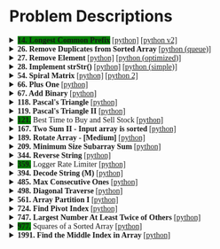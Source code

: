<link rel="stylesheet" href="https://fonts.googleapis.com/css?family=Google Sans">

<style>
   summary {
      font-family: "Google Sans";
   }
   .easy {
      background-color: green;
   }
</style>

# Problem Descriptions

<!-----------------------------------------------------------------------------
-- 14. Longest Common Prefix
------------------------------------------------------------------------------>
<details>
<summary><b class = "easy">14. Longest Common Prefix</b>
   <a href="python/14-longest-common-prefix/solution.py">[python]</a>
   <a href="python/14-longest-common-prefix/solution_v2.py">[python v2]</a>
</summary>
<br />

Write a function to find the longest common prefix string amongst an array of strings.

If there is no common prefix, return an empty string `""`.

**Example 1:**

<pre>**Input:** strs = ["flower","flow","flight"]
**Output:** "fl"
</pre>

**Example 2:**

<pre>**Input:** strs = ["dog","racecar","car"]
**Output:** ""
**Explanation:** There is no common prefix among the input strings.
</pre>

**Constraints:**

*   `1 <= strs.length <= 200`
*   `0 <= strs[i].length <= 200`
*   `strs[i]` consists of only lower-case English letters.

### Solution 1 (word by word)
1. Taking the `strs[0]` (first element) as an initial `prefix`
2. Iterating through all words starting from `strs[1]`
3. Iterating through `prefix` letters and comparing with letters in `strs[1]` (example)
4. If we find the letter that differs, shrinking our `prefix = prefix[:i]`
   and continuing to the next element in `strs`.
5. If after some iteration we find that `prefix` is empty, breaking the outer 
   loop and returning empty string.

### Solution 2 (column by column)
1. Taking the `strs[0]` (first element) as starting string
2. Iterating through all letters in `strs[0]`
3. Iterating through all strings in `strs[1:]` and checking if current letter 
   from `strs[0]` is NOT equal to the same letter in other words or we find 
   shorter word.
   If we haven't found issues, adding to letter to `prefix`.
4. Otherwise, returning `prefix`

</details>

<!-----------------------------------------------------------------------------
-- 26. Remove Duplicates from Sorted Array
------------------------------------------------------------------------------>
<details>
<summary><b>26. Remove Duplicates from Sorted Array</b>
   <a href="problems/python/26-remove-duplicates/solution_queue.py">[python (queue)]</a>
</summary>
<br />

Given an integer array `nums` sorted in **non-decreasing order**, remove the duplicates [**in-place**](https://en.wikipedia.org/wiki/In-place_algorithm) such that each unique element appears only **once**. The **relative order** of the elements should be kept the **same**.

Since it is impossible to change the length of the array in some languages, you must instead have the result be placed in the **first part** of the array `nums`. More formally, if there are `k` elements after removing the duplicates, then the first `k` elements of `nums` should hold the final result. It does not matter what you leave beyond the first `k` elements.

Return `k` _after placing the final result in the first_ `k` _slots of_ `nums`.

Do **not** allocate extra space for another array. You must do this by **modifying the input array [in-place](https://en.wikipedia.org/wiki/In-place_algorithm)** with O(1) extra memory.

**Custom Judge:**

The judge will test your solution with the following code:

```java
int[] nums = [...]; // Input array
int[] expectedNums = [...]; // The expected answer with correct length

int k = removeDuplicates(nums); // Calls your implementation

assert k == expectedNums.length;
for (int i = 0; i < k; i++) {
    assert nums[i] == expectedNums[i];
}
```

If all assertions pass, then your solution will be **accepted**.

**Example 1:**

<pre>**Input:** nums = [1,1,2]
**Output:** 2, nums = [1,2,_]
**Explanation:** Your function should return k = 2, with the first two elements of nums being 1 and 2 respectively.
It does not matter what you leave beyond the returned k (hence they are underscores).
</pre>

**Example 2:**

<pre>**Input:** nums = [0,0,1,1,1,2,2,3,3,4]
**Output:** 5, nums = [0,1,2,3,4,_,_,_,_,_]
**Explanation:** Your function should return k = 5, with the first five elements of nums being 0, 1, 2, 3, and 4 respectively.
It does not matter what you leave beyond the returned k (hence they are underscores).
</pre>

**Constraints:**

*   `0 <= nums.length <= 3 * 10<sup>4</sup>`
*   `-100 <= nums[i] <= 100`
*   `nums` is sorted in **non-decreasing** order.

### Solution 1 (queue)
1. Iterating through elements and registering **last unique number**.
2. If `num[i] == last_unique_num` then we need to replace element value with 
   "gap" ("_") and add the index of gap to queue.
3. Otherwise, if `num[i] != last_unique_num`, updating `last_unique_num` and 
   moving to the place where is a gap (if there are gaps). And adding current 
   index to the queue.
   ```python
   if gaps:
      gap_idx = gaps.popleft()
      nums[gap_idx], nums[i] = nums[i], nums[gap_idx]
      gaps.append(i)
   ```
   In parallel, incrementing the `unique_numbers` counter.
4. Returning `unique_numbers` counter.

### Solution 2 (list)
1. Iterating through elements and registering **last unique number idx**.
2. If `nums[i] != nums[last_num_idx]`, then incrementing `last_num_idx` and 
   assigning the current number to the new `last_num_idx` (the next position).
3. Returning `last_num_idx + 1`

Note: It doesn't matter what goes after the list of unique numbers. The main 
point to have first `n` elements be filled with requested unique numbers.

</details>

<!-----------------------------------------------------------------------------
-- 27. Remove Element
------------------------------------------------------------------------------>
<details>
<summary><b>27. Remove Element</b>
   <a href="python/27-remove-element/solution_list.py">[python]</a>
   <a href="python/27-remove-element/solution_list_2.py">[python (optimized)]</a>
</summary>
<br />

Given an integer array `nums` and an integer `val`, remove all occurrences of `val` in `nums` [**in-place**](https://en.wikipedia.org/wiki/In-place_algorithm). The relative order of the elements may be changed.

Since it is impossible to change the length of the array in some languages, you must instead have the result be placed in the **first part** of the array `nums`. More formally, if there are `k` elements after removing the duplicates, then the first `k` elements of `nums` should hold the final result. It does not matter what you leave beyond the first `k` elements.

Return `k` _after placing the final result in the first_ `k` _slots of_ `nums`.

Do **not** allocate extra space for another array. You must do this by **modifying the input array [in-place](https://en.wikipedia.org/wiki/In-place_algorithm)** with O(1) extra memory.

**Custom Judge:**

The judge will test your solution with the following code:

```java
int[] nums = [...]; // Input array
int val = ...; // Value to remove
int[] expectedNums = [...]; // The expected answer with correct length.
                            // It is sorted with no values equaling val.

int k = removeElement(nums, val); // Calls your implementation

assert k == expectedNums.length;
sort(nums, 0, k); // Sort the first k elements of nums
for (int i = 0; i < actualLength; i++) {
    assert nums[i] == expectedNums[i];
}
```

If all assertions pass, then your solution will be **accepted**.

**Example 1:**

<pre>**Input:** nums = [3,2,2,3], val = 3
**Output:** 2, nums = [2,2,_,_]
**Explanation:** Your function should return k = 2, with the first two elements of nums being 2.
It does not matter what you leave beyond the returned k (hence they are underscores).
</pre>

**Example 2:**

<pre>**Input:** nums = [0,1,2,2,3,0,4,2], val = 2
**Output:** 5, nums = [0,1,4,0,3,_,_,_]
**Explanation:** Your function should return k = 5, with the first five elements of nums containing 0, 0, 1, 3, and 4.
Note that the five elements can be returned in any order.
It does not matter what you leave beyond the returned k (hence they are underscores).
</pre>

**Constraints:**

*   `0 <= nums.length <= 100`
*   `0 <= nums[i] <= 50`
*   `0 <= val <= 100`

### [Solution 1 (moving correct nums)](python/27-remove-element/solution_list.py)
1. Setting up pointer to the last correct number.
2. Iterating through the elements in `nums`.
3. If we find correct number, assigning and incrementing the value of 
   `last_correct_number`:
   ```python
   nums[last_correct_number] = nums[i]
   last_correct_number += 1
   ```
4. Returning `last_correct_number`.

### [Solution 2 (moving invalid nums)](python/27-remove-element/solution_list_2.py)
This algorithm might be more efficient if invalid number is rare.

1. Setting up forward and back pointers:
   ```python
   forward = 0
   back = len(nums)
   ```
2. Iterating through the elements while `forward < back`.
3. If we find invalid number, we're assigning `nums[forward] = nums[back - 1]`
   and decrementing `back` pointer.
4. Otherwise, incrementing `forward` pointer.
5. Returning `back` pointer.

</details>

<!-----------------------------------------------------------------------------
-- 28. Implement strStr()
------------------------------------------------------------------------------>
<details>
<summary><b>28. Implement strStr()</b>
   <a href="python/28-implement-strstr/solution.py">[python]</a>
   <a href="python/28-implement-strstr/solution_simple.py">[python (simple)]</a>
</summary>
<br />

Implement [strStr()](http://www.cplusplus.com/reference/cstring/strstr/).

Return the index of the first occurrence of needle in haystack, or `-1` if `needle` is not part of `haystack`.

**Clarification:**

What should we return when `needle` is an empty string? This is a great question to ask during an interview.

For the purpose of this problem, we will return 0 when `needle` is an empty string. This is consistent to C's [strstr()](http://www.cplusplus.com/reference/cstring/strstr/) and Java's [indexOf()](https://docs.oracle.com/javase/7/docs/api/java/lang/String.html#indexOf(java.lang.String)).

**Example 1:**

<pre>**Input:** haystack = "hello", needle = "ll"
**Output:** 2
</pre>

**Example 2:**

<pre>**Input:** haystack = "aaaaa", needle = "bba"
**Output:** -1
</pre>

**Example 3:**

<pre>**Input:** haystack = "", needle = ""
**Output:** 0
</pre>

**Constraints:**

*   `0 <= haystack.length, needle.length <= 5 * 10<sup>4</sup>`
*   `haystack` and `needle` consist of only lower-case English characters.

**Note:** In general this problem should be solved by using the 
[Boyer–Moore–Horspool algorithm](https://en.wikipedia.org/wiki/Boyer%E2%80%93Moore%E2%80%93Horspool_algorithm).

### Solution 1 (custom algorithm)
1. Returning `0` if `needle` is empty.
2. Iterating through `haystack`.
3. For each symbol in `haystack` we're looping through `needle`.
4. If `needle` loop finished successfully (using additional flag `search_broken`
   ), returning index of `haystack` symbol.
5. Otherwise, if we find that relative `haystack` symbol differs from `needle` 
   symbol, then:
    - if before that moment we had only the same repeating symbols, then we 
      don't need to loop throught the whole `needle` again. It will be enough 
      just to restart search from current `needle index`.
    - if before that moment we had different symbols in `haystack`, then we need 
      to start the search in `needle` from the beginning (`0`).
6. Returning `-1` if haven't found anything.

### Solution 2 (simple reusing of built-in function)
```python
return haystack.find(needle) if needle else 0
```

</details>

<!-----------------------------------------------------------------------------
-- 54. Spiral Matrix
------------------------------------------------------------------------------>
<details>
<summary><b>54. Spiral Matrix</b>
<a href="python/54-spiral-matrix/main.py">[python]</a>
<a href="python/54-spiral-matrix/main_v2_visited.py">[python 2]</a>
</summary>
<br />

Given an `m x n` `matrix`, return _all elements of the_ `matrix` _in spiral order_.

**Example 1:**

![](https://assets.leetcode.com/uploads/2020/11/13/spiral1.jpg)

<pre>**Input:** matrix = [[1,2,3],[4,5,6],[7,8,9]]
**Output:** [1,2,3,6,9,8,7,4,5]
</pre>

**Example 2:**

![](https://assets.leetcode.com/uploads/2020/11/13/spiral.jpg)

<pre>**Input:** matrix = [[1,2,3,4],[5,6,7,8],[9,10,11,12]]
**Output:** [1,2,3,4,8,12,11,10,9,5,6,7]
</pre>

**Constraints:**

*   `m == matrix.length`
*   `n == matrix[i].length`
*   `1 <= m, n <= 10`
*   `-100 <= matrix[i][j] <= 100`

### Solution 1
1. Starting from the (0,0) and going further until we reach the limit of steps 
   for row/column.
2. If we reached the limit of steps, it means that we went through all elementsd on the side and we need to turn vector clockwise.
   ```python
   x, y = y, -x
   ```
3. On each second side (side num 2, 4, ...) we decrease the side steps counter.
4. Proceeding until we looped through all elements.

### Solution 2 (recording visited)
1. Starting from the (0,0) and going further until we reach the edge of row/column or new element was already visited.
2. If so, it means that we went through all elements on the side and we need to turn vector clockwise.
   ```python
   x, y = y, -x
   ```
3. Otherwise: `x, y = xnew, ynew`
4. Proceeding until we looped through all elements.
</details>

<!-----------------------------------------------------------------------------
-- 66. Plus One
------------------------------------------------------------------------------>
<details>
<summary><b>66. Plus One</b>
<a href="python/66-plus-one/main.py">[python]</a>
</summary>
<br />

You are given a **large integer** represented as an integer array `digits`, where each `digits[i]` is the `i<sup>th</sup>` digit of the integer. The digits are ordered from most significant to least significant in left-to-right order. The large integer does not contain any leading `0`'s.

Increment the large integer by one and return _the resulting array of digits_.

**Example 1:**

<pre>**Input:** digits = [1,2,3]
**Output:** [1,2,4]
**Explanation:** The array represents the integer 123.
Incrementing by one gives 123 + 1 = 124.
Thus, the result should be [1,2,4].
</pre>

**Example 2:**

<pre>**Input:** digits = [4,3,2,1]
**Output:** [4,3,2,2]
**Explanation:** The array represents the integer 4321.
Incrementing by one gives 4321 + 1 = 4322.
Thus, the result should be [4,3,2,2].
</pre>

**Example 3:**

<pre>**Input:** digits = [0]
**Output:** [1]
**Explanation:** The array represents the integer 0.
Incrementing by one gives 0 + 1 = 1.
Thus, the result should be [1].
</pre>

**Example 4:**

<pre>**Input:** digits = [9]
**Output:** [1,0]
**Explanation:** The array represents the integer 9.
Incrementing by one gives 9 + 1 = 10.
Thus, the result should be [1,0].
</pre>

**Constraints:**

*   `1 <= digits.length <= 100`
*   `0 <= digits[i] <= 9`
*   `digits` does not contain any leading `0`'s.

### Solution
1. Loop throught the digits in reverse order
2. If `digits[idx] == 9` then `digits[idx] = 0`
3. Else `digits[idx] += 1` and `return digits`
4. If you went throug sll elements, it means that the the most significant 
   element was 9, lso we need to add "1" at the beginning of an array:
   `[1] + digits`

</details>

<!-----------------------------------------------------------------------------
-- 67. Add Binary
------------------------------------------------------------------------------>
<details>
<summary>
   <b>67. Add Binary</b>
   <a href="python/67-add-binary/main.py">[python]</a>
</summary>
<br />

Given two binary strings `a` and `b`, return _their sum as a binary string_.

**Example 1:**

<pre>**Input:** a = "11", b = "1"
**Output:** "100"
</pre>

**Example 2:**

<pre>**Input:** a = "1010", b = "1011"
**Output:** "10101"
</pre>

**Constraints:**

*   `1 <= a.length, b.length <= 10<sup>4</sup>`
*   `a` and `b` consist only of `'0'` or `'1'` characters.
*   Each string does not contain leading zeros except for the zero itself.

### Solution 1 (array manipulation)
1. Add missing `0s` if the lengths of strings are different.
2. Loop through each element (from any of strings as they have the same length)
3. Find int sum of: `a[i] + b[i] + carry`. Where `carry` is carry bit from previous iteration.
4. Final bit value would be `sum % 2`, carry value would be `sum // 2`
5. Add final bit to result array
6. After loop is finished and `carry == 1`, add one more bit to result array.
7. Reverse array and print all elements.

### Solution 2 (int sum)
1. Convert `a` and `b` to int from binary string.
2. Find int sum: `a + b`
3. Print result as binary: 
   ```python
   return f'{result:b}'
   ```

### Solution 3 (bit manipulation)
1. Convert `a` and `b` to int from binary string.
2. Iterate while `carry > 0` 
3. Each time perform [binary addition](https://www.geeksforgeeks.org/add-two-numbers-without-using-arithmetic-operators/).
4. Print result as binary: 
   ```python
   return f'{result:b}'
   ```
</details>

<!-----------------------------------------------------------------------------
-- 118. Pascal's Triangle
------------------------------------------------------------------------------>
<details>
<summary><b>118. Pascal's Triangle</b>
<a href="python/118-pascals-triangle/main.py">[python]</a>
</summary>
<br />

Given an integer `numRows`, return the first numRows of **Pascal's triangle**.

In **Pascal's triangle**, each number is the sum of the two numbers directly above it as shown:

![](https://upload.wikimedia.org/wikipedia/commons/0/0d/PascalTriangleAnimated2.gif)

**Example 1:**

<pre>**Input:** numRows = 5
**Output:** [[1],[1,1],[1,2,1],[1,3,3,1],[1,4,6,4,1]]
</pre>

**Example 2:**

<pre>**Input:** numRows = 1
**Output:** [[1]]
</pre>

**Constraints:**

*   `1 <= numRows <= 30`

### Solution
1. Create empty result list
2. Loop each row and element
3. First and last elements are `1`
4. Middle elements are sum of elements on previous row:
   ```python
   list[row][idx] = list[row - 1][idx - 1] + list[row - 1][idx]
   ```

</details>

<!-----------------------------------------------------------------------------
-- 119. Pascal's Triangle
------------------------------------------------------------------------------>
<details>
<summary><b>119. Pascal's Triangle II</b>
<a href="python/119-pascals-triangle-ii/main.py">[python]</a>
</summary>
<br />

[Leetcode Link](https://leetcode.com/problems/pascals-triangle-ii/)

Given an integer `rowIndex`, return the `rowIndex<sup>th</sup>` (**0-indexed**) row of the **Pascal's triangle**.

In **Pascal's triangle**, each number is the sum of the two numbers directly above it as shown:

![](https://upload.wikimedia.org/wikipedia/commons/0/0d/PascalTriangleAnimated2.gif)

**Example 1:**

<pre>**Input:** rowIndex = 3
**Output:** [1,3,3,1]
</pre>

**Example 2:**

<pre>**Input:** rowIndex = 0
**Output:** [1]
</pre>

**Example 3:**

<pre>**Input:** rowIndex = 1
**Output:** [1,1]
</pre>

**Constraints:**

*   `0 <= rowIndex <= 33`

**Follow up:** Could you optimize your algorithm to use only `O(rowIndex)` extra space?

### Solution 1 (Brute Force).
1. Generating all rows up to the row we are looking for.
2. Returning the last row.

### Solution 2 (Math)
There is a formula that can be used to calculate any element in the Pascal's 
triangle (except first and last, they are `1`).

```
n! / (k! * (n - k)!)
```

If to take this formula into consideration, we can find the coefficient of 
dependency between previous and current element. This can simplify the formula 
and avoid calculations of factorials.

```
n! / (k! * (n - k)!)
--- divide to ----------------------  => (n - k + 1) / k
n! / ((k-1)! * (n - (k-1))!)
```

Using this formula we can derive the current n-row value (k) using the previous 
value (k-1).

```
n(k) = n(k-1) * ((n - k + 1) / k)
```

Or something like that, where `i`
is the index of element in row, and `rowIndex` indicates row:

```python
result[i-1] * (rowIndex - i + 1) // i
```

</details>

<!-----------------------------------------------------------------------------
-- 121. Best Time to Buy and Sell Stock
------------------------------------------------------------------------------>
<details>
<summary><b class = "easy">121.</b> Best Time to Buy and Sell Stock</b>
   <a href="python/121-best-time-to-buy-and-sell-stock/solution.py">[python]</a>
</summary>
<br />

[LeetCode Link](https://leetcode.com/problems/best-time-to-buy-and-sell-stock/)

You are given an array `prices` where `prices[i]` is the price of a given stock on the `i<sup>th</sup>` day.

You want to maximize your profit by choosing a **single day** to buy one stock and choosing a **different day in the future** to sell that stock.

Return _the maximum profit you can achieve from this transaction_. If you cannot achieve any profit, return `0`.

**Example 1:**

<pre>**Input:** prices = [7,1,5,3,6,4]
**Output:** 5
**Explanation:** Buy on day 2 (price = 1) and sell on day 5 (price = 6), profit = 6-1 = 5.
Note that buying on day 2 and selling on day 1 is not allowed because you must buy before you sell.
</pre>

**Example 2:**

<pre>**Input:** prices = [7,6,4,3,1]
**Output:** 0
**Explanation:** In this case, no transactions are done and the max profit = 0.
</pre>

**Constraints:**

*   `1 <= prices.length <= 10<sup>5</sup>`
*   `0 <= prices[i] <= 10<sup>4</sup>`

### Solution [[python](python/121-best-time-to-buy-and-sell-stock/solution.py)]
1. Create pointers for `min_price` and `profit`. Assigning first element to `min_price`.
2. Loop through each element
   1. If the `price` of current element is lower than `min_price` - updating `min_price`.
   2. If difference between current `price` and `min_price` is more than previously registered `profit` - updating `profit`.
3. Returning `profit`.

</details>

<!-----------------------------------------------------------------------------
-- 167. Two Sum II - Input array is sorted
------------------------------------------------------------------------------>
<details>
<summary><b>167. Two Sum II - Input array is sorted</b>
<a href="python/167-two-sum-ii-input-array-is-sorted/solution.py">[python]</a>
</summary>
<br />

Given a **1-indexed** array of integers `numbers` that is already **_sorted in non-decreasing order_**, find two numbers such that they add up to a specific `target` number. Let these two numbers be `numbers[index<sub>1</sub>]` and `numbers[index<sub>2</sub>]` where `1 <= index<sub>1</sub> < index<sub>2</sub> <= numbers.length`.

Return _the indices of the two numbers,_ `index<sub>1</sub>` _and_ `index<sub>2</sub>`_, **added by one** as an integer array_ `[index<sub>1</sub>, index<sub>2</sub>]` _of length 2._

The tests are generated such that there is **exactly one solution**. You **may not** use the same element twice.

**Example 1:**

<pre>**Input:** numbers = [<u>2</u>,<u>7</u>,11,15], target = 9
**Output:** [1,2]
**Explanation:** The sum of 2 and 7 is 9\. Therefore, index<sub>1</sub> = 1, index<sub>2</sub> = 2\. We return [1, 2].
</pre>

**Example 2:**

<pre>**Input:** numbers = [<u>2</u>,3,<u>4</u>], target = 6
**Output:** [1,3]
**Explanation:** The sum of 2 and 4 is 6\. Therefore index<sub>1</sub> = 1, index<sub>2</sub> = 3\. We return [1, 3].
</pre>

**Example 3:**

<pre>**Input:** numbers = [<u>-1</u>,<u>0</u>], target = -1
**Output:** [1,2]
**Explanation:** The sum of -1 and 0 is -1\. Therefore index<sub>1</sub> = 1, index<sub>2</sub> = 2\. We return [1, 2].
</pre>

**Constraints:**

*   `2 <= numbers.length <= 3 * 10<sup>4</sup>`
*   `-1000 <= numbers[i] <= 1000`
*   `numbers` is sorted in **non-decreasing order**.
*   `-1000 <= target <= 1000`
*   The tests are generated such that there is **exactly one solution**.

### Solution (two pointers)
1. Creating two pointers: one refers to the beginning of list, other one to the 
   end: `i = 0`, `j = len(numbers) - 1`
2. Loop through each element
3. If sum of `numbers[i]` and `numbers[j]` equals to target, then returning 
   indexes (with +1).
4. If more than `target`, moving right side to the left: `j -= 1`
5. Otherwise, moving left side to the right: 'i += 1' until we find the answer.

### Solution (binary search)
1. Creating two pointers: one refers to the beginning of list, other one to the 
   end: `i = 0`, `j = len(numbers) - 1`

</details>

<!-----------------------------------------------------------------------------
-- 189. Rotate Array
------------------------------------------------------------------------------>
<details>
<summary><b>189. Rotate Array - [Medium]</b>
   <a href="python/189-rotate-array/solution_move.py">[python]</a>
</summary>
<br />

[Leetcode Link](https://leetcode.com/problems/rotate-array/)

Given an array, rotate the array to the right by `k` steps, where `k` is non-negative.

**Example 1:**

<pre>**Input:** nums = [1,2,3,4,5,6,7], k = 3
**Output:** [5,6,7,1,2,3,4]
**Explanation:**
rotate 1 steps to the right: [7,1,2,3,4,5,6]
rotate 2 steps to the right: [6,7,1,2,3,4,5]
rotate 3 steps to the right: [5,6,7,1,2,3,4]
</pre>

**Example 2:**

<pre>**Input:** nums = [-1,-100,3,99], k = 2
**Output:** [3,99,-1,-100]
**Explanation:** 
rotate 1 steps to the right: [99,-1,-100,3]
rotate 2 steps to the right: [3,99,-1,-100]
</pre>

**Constraints:**

*   `1 <= nums.length <= 10<sup>5</sup>`
*   `-2<sup>31</sup> <= nums[i] <= 2<sup>31</sup> - 1`
*   `0 <= k <= 10<sup>5</sup>`

**Follow up:**

*   Try to come up with as many solutions as you can. There are at least **three** different ways to solve this problem.
*   Could you do it in-place with `O(1)` extra space?

### Solution (moving to positions) [[python](python/189-rotate-array/solution_move.py)]
Idea is to move each element one by one into their new positions right away. For 
doing it we need to use one of the cells as a placeholder for the data.

1. Creating following variables:
    - `anchor`: index of the cell that we use as a placeholder for swapped data
    - `content`: index of the cell that we swap with `anchor`
2. Iterating through elements. Overall we need `n - 1` swaps.
3. Calculating new `content` index that we want to swap with `anchor`:
   ```python
   content = (content + k + len(nums)) % len(nums)
   ```
4. If `anchor != content` then we need to swap `content` and `anchor` data.
5. Otherwise, we need to increment `anchor` and assign `content` to the anchor.
   
</details>

<!-----------------------------------------------------------------------------
-- 209. Minimum Size Subarray Sum
------------------------------------------------------------------------------>
<details>
<summary><b>209. Minimum Size Subarray Sum</b>
   <a href="python/209-minimum-size-subarray-sum/solution.py">[python]</a>
</summary>
<br />

Given an array of positive integers `nums` and a positive integer `target`, return the minimal length of a **contiguous subarray** `[nums<sub>l</sub>, nums<sub>l+1</sub>, ..., nums<sub>r-1</sub>, nums<sub>r</sub>]` of which the sum is greater than or equal to `target`. If there is no such subarray, return `0` instead.

**Example 1:**

<pre>**Input:** target = 7, nums = [2,3,1,2,4,3]
**Output:** 2
**Explanation:** The subarray [4,3] has the minimal length under the problem constraint.
</pre>

**Example 2:**

<pre>**Input:** target = 4, nums = [1,4,4]
**Output:** 1
</pre>

**Example 3:**

<pre>**Input:** target = 11, nums = [1,1,1,1,1,1,1,1]
**Output:** 0
</pre>

**Constraints:**

*   `1 <= target <= 10<sup>9</sup>`
*   `1 <= nums.length <= 10<sup>5</sup>`
*   `1 <= nums[i] <= 10<sup>5</sup>`

**Follow up:** If you have figured out the `O(n)` solution, try coding another solution of which the time complexity is `O(n log(n))`.

### [Solution (two pointers)](python/209-minimum-size-subarray-sum/solution.py)
Idea is to create two pointers that will track the beginning and the end of the 
window for which we calculate the sum of elements. If `sum < target` it means 
that we need to increase window (expand `end`). Otherwise, if we reached the 
target, we need to log the current window length, compare with current min 
window length, and shrink the window (move `start` to the left.)

Iterating till the moment when we reach the end: `end == len(nums)`.

</details>

<!-----------------------------------------------------------------------------
-- 344. Reverse String
------------------------------------------------------------------------------>
<details>
<summary><b>344. Reverse String</b>
   <a href="python/344-reverse-string/solution.py">[python]</a>
</summary>
<br />

Write a function that reverses a string. The input string is given as an array of characters `s`.
You must do this by modifying the input array [in-place](https://en.wikipedia.org/wiki/In-place_algorithm) with `O(1)` extra memory.

**Example 1:**

<pre>**Input:** s = ["h","e","l","l","o"]
**Output:** ["o","l","l","e","h"]
</pre>

**Example 2:**

<pre>**Input:** s = ["H","a","n","n","a","h"]
**Output:** ["h","a","n","n","a","H"]
</pre>

**Constraints:**

*   `1 <= s.length <= 10<sup>5</sup>`
*   `s[i]` is a [printable ascii character](https://en.wikipedia.org/wiki/ASCII#Printable_characters).

### Solution
1. Creating two pointers (`i = 0`, `j = len(s) - 1`) that guide us to the 
   beginning and to the end of the array.
2. Iterating while `i < j` (they will meet in the middle).
3. Swappoing the values:
   ```python
   s[i], s[j] = s[j], s[i]
   ```

</details>

<!-----------------------------------------------------------------------------
-- 359. Logger Rate Limiter
------------------------------------------------------------------------------>
<details>
<summary><b class = "easy">359.</b> Logger Rate Limiter</b>
   <a href="python/359-logger-rate-limiter/solution_dict.py">[python]</a>
</summary>
<br />

[LeetCode Link](https://leetcode.com/problems/logger-rate-limiter/)

Design a logger system that receives a stream of messages along with their timestamps. Each **unique** message should only be printed **at most every 10 seconds** (i.e. a message printed at timestamp `t` will prevent other identical messages from being printed until timestamp `t + 10`).

All messages will come in chronological order. Several messages may arrive at the same timestamp.

Implement the `Logger` class:

*   `Logger()` Initializes the `logger` object.
*   `bool shouldPrintMessage(int timestamp, string message)` Returns `true` if the `message` should be printed in the given `timestamp`, otherwise returns `false`.

**Example 1:**

```java
**Input**
["Logger", "shouldPrintMessage", "shouldPrintMessage", "shouldPrintMessage", "shouldPrintMessage", "shouldPrintMessage", "shouldPrintMessage"]
[[], [1, "foo"], [2, "bar"], [3, "foo"], [8, "bar"], [10, "foo"], [11, "foo"]]
**Output**
[null, true, true, false, false, false, true]

**Explanation**
Logger logger = new Logger();
logger.shouldPrintMessage(1, "foo");  // return true, next allowed timestamp for "foo" is 1 + 10 = 11
logger.shouldPrintMessage(2, "bar");  // return true, next allowed timestamp for "bar" is 2 + 10 = 12
logger.shouldPrintMessage(3, "foo");  // 3 < 11, return false
logger.shouldPrintMessage(8, "bar");  // 8 < 12, return false
logger.shouldPrintMessage(10, "foo"); // 10 < 11, return false
logger.shouldPrintMessage(11, "foo"); // 11 >= 11, return true, next allowed timestamp for "foo" is 11 + 10 = 21
```

**Constraints:**

*   `0 <= timestamp <= 10<sup>9</sup>`
*   Every `timestamp` will be passed in non-decreasing order (chronological order).
*   `1 <= message.length <= 30`
*   At most `10<sup>4</sup>` calls will be made to `shouldPrintMessage`.

### Solution (Queue + Set) [[python](python/359-logger-rate-limiter/solution_queue_set.py)]
1. Creating class attributes:
    - `messages` (Set) for logging unique messages.
    - `queue` (Queue) for logging message queue in chronological order. The last 
      element of `queue` will contain the "oldest" message.
2. Removing old messages from `messages` and `queue` by taking the last message 
   timestamp until we find the message with age that is less than threshold.
3. If input `message` exists in `messages`, returning `False`.
4. Adding `message` and `timestamp` to `queue` and `messages`.
5. Returning `True`
   
### Solution (Dict) [[python](python/359-logger-rate-limiter/solution_dict.py)]
1. Creating class attributes:
    - `messages` (Dict) for logging unique messages and tyhe latest timestamp.
2. If `message` is in `messages` and entry is not too old, then returning `False`.
3. Otherwise, 
   1. Adding `messages[message] = timestamp`
   2. Returning `True`

</details>

<!-----------------------------------------------------------------------------
-- 394. Decode String
------------------------------------------------------------------------------>
<details>
<summary><b>394. Decode String (M)</b>
   <a href="python/394-decode-string/solution_recursive.py">[python]</a>
</summary>
<br />

[LeetCode Link](https://leetcode.com/problems/decode-string/)

Given an encoded string, return its decoded string.

The encoding rule is: `k[encoded_string]`, where the `encoded_string` inside the square brackets is being repeated exactly `k` times. Note that `k` is guaranteed to be a positive integer.

You may assume that the input string is always valid; there are no extra white spaces, square brackets are well-formed, etc.

Furthermore, you may assume that the original data does not contain any digits and that digits are only for those repeat numbers, `k`. For example, there will not be input like `3a` or `2[4]`.

**Example 1:**

<pre>**Input:** s = "3[a]2[bc]"
**Output:** "aaabcbc"
</pre>

**Example 2:**

<pre>**Input:** s = "3[a2[c]]"
**Output:** "accaccacc"
</pre>

**Example 3:**

<pre>**Input:** s = "2[abc]3[cd]ef"
**Output:** "abcabccdcdcdef"
</pre>

**Constraints:**

*   `1 <= s.length <= 30`
*   `s` consists of lowercase English letters, digits, and square brackets `'[]'`.
*   `s` is guaranteed to be **a valid** input.
*   All the integers in `s` are in the range `[1, 300]`.

### [Solution (recursive)](python/394-decode-string/solution_recursive.py)
We will have main function `decodeString(self, s: str) -> str` and recursive 
`_parseExpression(s: str, cursor: int) -> Tuple`. The former will call the 
latter to initiate recursive processing from the beginning.

```python
  def decodeString(self, s: str) -> str:
    return _parseExpression(s, 0)[0]
```

1. Iterating through the input string `s` in scope of `_parseExpression`:
   0. Initializing the list of substrings `characters`.
   1. If symbol is digit, then building the number of repetiotions by adding to 
      the `s[i]` into the `repeat_digits` or by calculating `repeat` number 
      right away as: 
      ```python
      repeat = repeat * 10 + int(s[i])
      ```
   2. If `s[i] == '['`, it means we're entering the inner substring, ao we need 
      to repeat the inner substring `repeat` times. To identify inner substring, 
      we need to call recursive function `_parseExpression` with index `i + 1`.
      After it, appending the result to `characters`.
   3. If `s[i] == ']'`, it means that we already had processed the inner string, 
      so we need just combine all of the sunstrings.
   4. Else (if we found just string character), we're adding it to our 
      `characters` list.
2. Returning `(''.join(characters), i+1)`.
   
</details>

<!-----------------------------------------------------------------------------
-- 485. Max Consecutive Ones
------------------------------------------------------------------------------>
<details>
<summary><b>485. Max Consecutive Ones</b>
   <a href="python/485-max-consecutive-ones/solution.py">[python]</a>
</summary>
<br />

Given a binary array `nums`, return _the maximum number of consecutive_ `1`_'s in the array_.

**Example 1:**

<pre>**Input:** nums = [1,1,0,1,1,1]
**Output:** 3
**Explanation:** The first two digits or the last three digits are consecutive 1s. The maximum number of consecutive 1s is 3.
</pre>

**Example 2:**

<pre>**Input:** nums = [1,0,1,1,0,1]
**Output:** 2
</pre>

**Constraints:**

*   `1 <= nums.length <= 10<sup>5</sup>`
*   `nums[i]` is either `0` or `1`.

### [Solution](python/485-max-consecutive-ones/solution.py)
1. Creating two counters `max_reps`, `curr_reps`.
2. Iterating through elements.
3. Incrementing `curr_reps` if we encounter `1`, otherwise, assigning to 
   `max_reps` max of valiues `max(max_reps, curr_reps)`
4. Returning `max(max_reps, curr_reps)`

</details>

<!-----------------------------------------------------------------------------
-- 498. Diagonal Traverse
------------------------------------------------------------------------------>
<details>
<summary><b>498. Diagonal Traverse</b>
<a href="python/66-plus-one/main.py">[python]</a>
</summary>
<br/>

Given an `m x n` matrix `mat`, return _an array of all the elements of the array in a diagonal order_.

**Example 1:**

![](https://assets.leetcode.com/uploads/2021/04/10/diag1-grid.jpg)

<pre>**Input:** mat = [[1,2,3],[4,5,6],[7,8,9]]
**Output:** [1,2,4,7,5,3,6,8,9]
</pre>

**Example 2:**

<pre>**Input:** mat = [[1,2],[3,4]]
**Output:** [1,2,3,4]
</pre>

**Constraints:**

*   `m == mat.length`
*   `n == mat[i].length`
*   `1 <= m, n <= 10<sup>4</sup>`
*   `1 <= m * n <= 10<sup>4</sup>`
*   `-10<sup>5</sup> <= mat[i][j] <= 10<sup>5</sup>`

### Solution
1. If input array is empty, return as-is;
2. If input array has less than 2 columns or 2 rows, then just returning values as-is (combining them into one array).
3. Defining possible moves (vectors) from point ot point. There are only 4 of 
   them:
    - main directions: up-right (`[-1, 1]`), down-left (`[1, -1]`);
    - alternative 1: right (`[0, 1]`);
    - alternative 2: down (`[1, 0]`).
4. First (`0, 0`), second (`0, 1`) and last (`nrows-1`, `ncols-1`) elements are 
   known, so we can include first and second value into result array right away.
	 Last value will be included at the end.
5. Due to that we're starting from the 2nd element, our initial direction will 
   be down-left. Alternative vectors down and right (in exact order).
	 Adding these possble moves to the array that will be modified later when we 
	 change direction. `vectors = [[1, -1], [1, 0], [0, 1]]`
6. Iterating through the elements. Total number of iterations is `#elements - 3` 
   as we do not need to identify first, second and last elements. Our initial 
	 point will be the second element (`0, 1`).
7. For each vector from #5 we need to check if it will be a valid move. If yes, 
   then we apply new x and y, breaking the vector loop.
8. If not, then we need to note that direction should change, and continuing to 
   the next vector.
9. Eventually, one of three vectors should work, so appending value to result 
   array: `result_list.append(mat[x][y])`.
10. If `change_direction` flag is `True`, then we need to update the direction in
   vectors array:

	 ```python
	 vectors[0][0] *= -1
	 vectors[0][1] *= -1
	 ``` 

	 Example: if we move down-left, then starting from the next 
	 iteration we need to mobe up-right. 

	 Also, we need to swap order of alternative moves. 
	 Example, if we go down-left and come to the matrix edge, then we need to 
	 check alternative options counter-clockwise: down and then right. If we go up-right, then we need to check alternative options clockwise: right and then down.

	 ```python
	 vectors[1], vectors[2] = vectors[2], vectors[1]
	 ```

	  Final thing is to update the direction flag itself to `False`:

	  ```python
	  change_direction = False
	  ```
11. After iterating of all elements, adding the final one as described in #4 and
    returning result:

    ```python
    result_list.append(mat[-1][-1])
    ```

[Alternative solution](https://leetcode.com/problems/diagonal-traverse/discuss/581868/Easy-Python-NO-DIRECTION-CHECKING)

</details>

<!-----------------------------------------------------------------------------
-- 561. Array Partition I 
------------------------------------------------------------------------------>
<details>
<summary><b>561. Array Partition I</b>
<a href="python/561-array-partition-i/solution.py">[python]</a>
</summary>
<br />

Given an integer array `nums` of `2n` integers, group these integers into `n` pairs `(a<sub>1</sub>, b<sub>1</sub>), (a<sub>2</sub>, b<sub>2</sub>), ..., (a<sub>n</sub>, b<sub>n</sub>)` such that the sum of `min(a<sub>i</sub>, b<sub>i</sub>)` for all `i` is **maximized**. Return _the maximized sum_.

**Example 1:**

<pre>**Input:** nums = [1,4,3,2]
**Output:** 4
**Explanation:** All possible pairings (ignoring the ordering of elements) are:
1\. (1, 4), (2, 3) -> min(1, 4) + min(2, 3) = 1 + 2 = 3
2\. (1, 3), (2, 4) -> min(1, 3) + min(2, 4) = 1 + 2 = 3
3\. (1, 2), (3, 4) -> min(1, 2) + min(3, 4) = 1 + 3 = 4
So the maximum possible sum is 4.</pre>

**Example 2:**

<pre>**Input:** nums = [6,2,6,5,1,2]
**Output:** 9
**Explanation:** The optimal pairing is (2, 1), (2, 5), (6, 6). min(2, 1) + min(2, 5) + min(6, 6) = 1 + 2 + 6 = 9.
</pre>

**Constraints:**

*   `1 <= n <= 10<sup>4</sup>`
*   `nums.length == 2 * n`
*   `-10<sup>4</sup> <= nums[i] <= 10<sup>4</sup>`

### Solution
To get the biggest sum of pairs, we need to group elements in ascending order by 
their value. It means that the least valuable elements should be in pair with 
the least valuable elements. And the most valuable elements with the most 
valuable: `[1, 4, 6, 2, 3, 5] -> (1, 2), (3, 4), (5, 6)`.

1. Sort input array in ascending order.
2. Due to that array is sorted, min value will always be the first number in a 
   pair. So we can just iterate through all elements with even indexes and count 
   them into sum.

</details>
     
<!-----------------------------------------------------------------------------
-- 724. Find Pivot Index 
------------------------------------------------------------------------------>
<details>
<summary><b>724. Find Pivot Index</b>
<a href="python/724-find-pivot-index/main.py">[python]</a>
</summary>
<br />

Given an array of integers `nums`, calculate the **pivot index** of this array.

The **pivot index** is the index where the sum of all the numbers **strictly** to the left of the index is equal to the sum of all the numbers **strictly** to the index's right.

If the index is on the left edge of the array, then the left sum is `0` because there are no elements to the left. This also applies to the right edge of the array.

Return _the **leftmost pivot index**_. If no such index exists, return -1.

**Example 1:**

<pre>**Input:** nums = [1,7,3,6,5,6]
**Output:** 3
**Explanation:**
The pivot index is 3.
Left sum = nums[0] + nums[1] + nums[2] = 1 + 7 + 3 = 11
Right sum = nums[4] + nums[5] = 5 + 6 = 11
</pre>

**Example 2:**

<pre>**Input:** nums = [1,2,3]
**Output:** -1
**Explanation:**
There is no index that satisfies the conditions in the problem statement.</pre>

**Example 3:**

<pre>**Input:** nums = [2,1,-1]
**Output:** 0
**Explanation:**
The pivot index is 0.
Left sum = 0 (no elements to the left of index 0)
Right sum = nums[1] + nums[2] = 1 + -1 = 0
</pre>

**Constraints:**

*   `1 <= nums.length <= 10<sup>4</sup>`
*   `-1000 <= nums[i] <= 1000`

**Note:** This question is the same as 1991: [https://leetcode.com/problems/find-the-middle-index-in-array/](https://leetcode.com/problems/find-the-middle-index-in-array/)

### Solution
1. Find sum of all elements
2. Loop through the list of elements and:
    - compare the sum of elements to the left of current element with (total sum - current element - left sum)
    - if equal -> return index
    - otherwise, increment left sum += element  

</details>  

<!-----------------------------------------------------------------------------
-- 747. Largest Number At Least Twice of Others
------------------------------------------------------------------------------>
<details>
<summary><b>747. Largest Number At Least Twice of Others</b>
<a href="python/747-largest-number-at-least-twice-of-others/main.py">[python]</a>
</summary>
<br />

You are given an integer array `nums` where the largest integer is **unique**.

Determine whether the largest element in the array is **at least twice** as much as every other number in the array. If it is, return _the **index** of the largest element, or return_ `-1` _otherwise_.

**Example 1:**

<pre>**Input:** nums = [3,6,1,0]
**Output:** 1
**Explanation:** 6 is the largest integer.
For every other number in the array x, 6 is at least twice as big as x.
The index of value 6 is 1, so we return 1.
</pre>

**Example 2:**

<pre>**Input:** nums = [1,2,3,4]
**Output:** -1
**Explanation:** 4 is less than twice the value of 3, so we return -1.</pre>

**Example 3:**

<pre>**Input:** nums = [1]
**Output:** 0
**Explanation:** 1 is trivially at least twice the value as any other number because there are no other numbers.
</pre>

**Constraints:**

*   `1 <= nums.length <= 50`
*   `0 <= nums[i] <= 100`
*   The largest element in `nums` is unique.

### Solution
1. Loop through the elements
2. If length == 0, return -1
3. If length == 1, return 0
4. If index == 0, setting max
5. If element > max: setting second_max with max value and resetting max
6. If index == 1 or element > second_max: setting second max
7. If second_max == 0 or max / second_max >= 2 -> return max_index
8. return -1

</details>  

<!-----------------------------------------------------------------------------
-- 977. Squares of a Sorted Array
------------------------------------------------------------------------------>
<details>
<summary><b class = "easy">977.</b> Squares of a Sorted Array</b>
   <a href="python/977-squares-of-a-sorted-array/solution_two_pointers.py">[python]</a>
</summary>
<br />

[LeetCode Link](https://leetcode.com/problems/squares-of-a-sorted-array/)

Given an integer array `nums` sorted in **non-decreasing** order, return _an array of **the squares of each number** sorted in non-decreasing order_.

**Example 1:**

<pre>**Input:** nums = [-4,-1,0,3,10]
**Output:** [0,1,9,16,100]
**Explanation:** After squaring, the array becomes [16,1,0,9,100].
After sorting, it becomes [0,1,9,16,100].
</pre>

**Example 2:**

<pre>**Input:** nums = [-7,-3,2,3,11]
**Output:** [4,9,9,49,121]
</pre>

**Constraints:**

*   `<span>1 <= nums.length <=</span> 10<sup>4</sup>`
*   `-10<sup>4</sup> <= nums[i] <= 10<sup>4</sup>`
*   `nums` is sorted in **non-decreasing** order.

**Follow up:** Squaring each element and sorting the new array is very trivial, could you find an `O(n)` solution using a different approach?

### Solution (Brute Force) [[python](python/977-squares-of-a-sorted-array/solution_brute_force.py)]
Idea is that we're moving from the beginning of the array and adding all negative numbers into array.
During processing of the positive numbers we are checking if current positive 
number is greater than the last added negative (if tehre are any negative numbers).
If there are, then firstly adding to result array quads from negative list and 
then adding quad of positive.

At the end, if we still have negative numbers in array, we're adding them to the 
end of result array.

### Solution (Two Pointers) [[python](python/977-squares-of-a-sorted-array/solution_two_pointers.py)]
1. Creating few variables:
    - `squares` (Queue) for keeping result squares and having the possibility to add values to the beginng of the array.
    - `left` and `right` pointers to the `0` and last element respectively.
2. While `left < right` iterating through the elements:
   1. If `abs(nums[right]) > abs(nums[left])` then adding `nums[right]**2` to 
      `squares` and shifting `right` to the left.
   2. Otherwise, adding `nums[left]**2` to `squares` and shifting `left` to the 
      right.
3. At the end, if we have one element left (`left == right`), adding it as well: 
   `squares.appendleft(nums[left]**2)`
4. Returning result array: `list(squares)`

</details>


<!-----------------------------------------------------------------------------
-- 1991. Find the Middle Index in Array
------------------------------------------------------------------------------>
<details>
<summary><b>1991. Find the Middle Index in Array</b>
   <a href="python/1991-find-the-middle-index-in-array/main.py">[python]</a>
</summary>
<br />

Given a **0-indexed** integer array `nums`, find the **leftmost** `middleIndex` (i.e., the smallest amongst all the possible ones).

A `middleIndex` is an index where `nums[0] + nums[1] + ... + nums[middleIndex-1] == nums[middleIndex+1] + nums[middleIndex+2] + ... + nums[nums.length-1]`.

If `middleIndex == 0`, the left side sum is considered to be `0`. Similarly, if `middleIndex == nums.length - 1`, the right side sum is considered to be `0`.

Return _the **leftmost**_ `middleIndex` _that satisfies the condition, or_ `-1` _if there is no such index_.

**Example 1:**

<pre>**Input:** nums = [2,3,-1,<u>8</u>,4]
**Output:** 3
**Explanation:**
The sum of the numbers before index 3 is: 2 + 3 + -1 = 4
The sum of the numbers after index 3 is: 4 = 4
</pre>

**Example 2:**

<pre>**Input:** nums = [1,-1,<u>4</u>]
**Output:** 2
**Explanation:**
The sum of the numbers before index 2 is: 1 + -1 = 0
The sum of the numbers after index 2 is: 0
</pre>

**Example 3:**

<pre>**Input:** nums = [2,5]
**Output:** -1
**Explanation:**
There is no valid middleIndex.
</pre>

**Example 4:**

<pre>**Input:** nums = [<u>1</u>]
**Output:** 0
**Explantion:**
The sum of the numbers before index 0 is: 0
The sum of the numbers after index 0 is: 0
</pre>

**Constraints:**

*   `1 <= nums.length <= 100`
*   `-1000 <= nums[i] <= 1000`

**Note:** This question is the same as 724: [https://leetcode.com/problems/find-pivot-index/](https://leetcode.com/problems/find-pivot-index/)

### Solution
1. Find sum of all elements
2. Loop through the list of elements and:
    - compare the sum of elements to the left of current element with (total sum - current element - left sum)
    - if equal -> return index
    - otherwise, increment left sum += element  

</details>  



